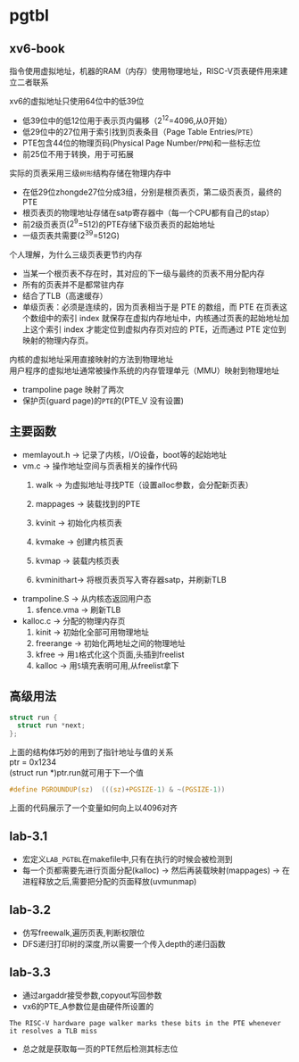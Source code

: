 # pgtbl

## xv6-book

指令使用虚拟地址，机器的RAM（内存）使用物理地址，RISC-V页表硬件用来建立二者联系

xv6的虚拟地址只使用64位中的低39位
- 低39位中的低12位用于表示页内偏移（$2^{12}$=4096,从0开始）
- 低29位中的27位用于索引找到页表条目（Page Table Entries/`PTE`）
- PTE包含44位的物理页码(Physical Page Number/`PPN`)和一些标志位
- 前25位不用于转换，用于可拓展

实际的页表采用三级`树形`结构存储在物理内存中
- 在低29位zhongde27位分成3组，分别是根页表页，第二级页表页，最终的PTE
- 根页表页的物理地址存储在satp寄存器中（每一个CPU都有自己的stap）
- 前2级页表页($2^{9}$=512)的PTE存储下级页表页的起始地址
- 一级页表共需要($2^{39}$=512G)

个人理解，为什么三级页表更节约内存
- 当某一个根页表不存在时，其对应的下一级与最终的页表不用分配内存
- 所有的页表并不是都常驻内存
- 结合了TLB（高速缓存）
- 单级页表：必须是连续的，因为页表相当于是 PTE 的数组，而 PTE 在页表这个数组中的索引 index 就保存在虚拟内存地址中，内核通过页表的起始地址加上这个索引 index 才能定位到虚拟内存页对应的 PTE，近而通过 PTE 定位到映射的物理内存页。

内核的虚拟地址采用直接映射的方法到物理地址\
用户程序的虚拟地址通常被操作系统的内存管理单元（MMU）映射到物理地址
- trampoline page 映射了两次
- 保护页(guard page)的`PTE`的(PTE_V 没有设置)

## 主要函数
- memlayout.h -> 记录了内核，I/O设备，boot等的起始地址
- vm.c        -> 操作地址空间与页表相关的操作代码
  1. walk       -> 为虚拟地址寻找PTE（设置alloc参数，会分配新页表）
  2. mappages   -> 装载找到的PTE
   
  3. kvinit     -> 初始化内核页表
  4. kvmake     -> 创建内核页表
  5. kvmap      -> 装载内核页表
  6. kvminithart-> 将根页表页写入寄存器satp，并刷新TLB
- trampoline.S -> 从内核态返回用户态
  1. sfence.vma ->  刷新TLB
- kalloc.c      -> 分配的物理内存页
  1. kinit      -> 初始化全部可用物理地址
  2. freerange  -> 初始化两地址之间的物理地址
  3. kfree      -> 用`1`格式化这个页面,头插到freelist
  4. kalloc     -> 用`5`填充表明可用,从freelist拿下

## 高级用法
```c
struct run {
  struct run *next;
};
```
上面的结构体巧妙的用到了指针地址与值的关系\
ptr = 0x1234\
(struct run *)ptr.run就可用于下一个值

```c
#define PGROUNDUP(sz)  (((sz)+PGSIZE-1) & ~(PGSIZE-1))
```
上面的代码展示了一个变量如何向上以4096对齐

## lab-3.1

- 宏定义`LAB_PGTBL`在makefile中,只有在执行的时候会被检测到
- 每一个页都需要先进行页面分配(kalloc) -> 然后再装载映射(mappages) -> 在进程释放之后,需要把分配的页面释放(uvmunmap)

## lab-3.2

- 仿写freewalk,遍历页表,判断权限位
- DFS递归打印树的深度,所以需要一个传入depth的递归函数

## lab-3.3

- 通过argaddr接受参数,copyout写回参数
- vx6的PTE_A参数位是由硬件所设置的
```
The RISC-V hardware page walker marks these bits in the PTE whenever it resolves a TLB miss
```
- 总之就是获取每一页的PTE然后检测其标志位